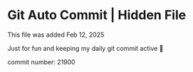 # Git Auto Commit | Hidden File

This file was added Feb 12, 2025

Just for fun and keeping my daily git commit active 🤪

commit number: 21900
